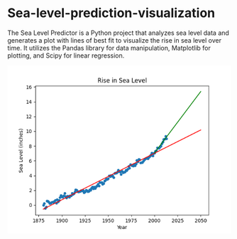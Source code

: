 # Sea-level-prediction-visualization

The Sea Level Predictor is a Python project that analyzes sea level data and generates a plot with lines of best fit to visualize the rise in sea level over time. It utilizes the Pandas library for data manipulation, Matplotlib for plotting, and Scipy for linear regression.

![Sea Level Plot](sea_level_plot.png)

